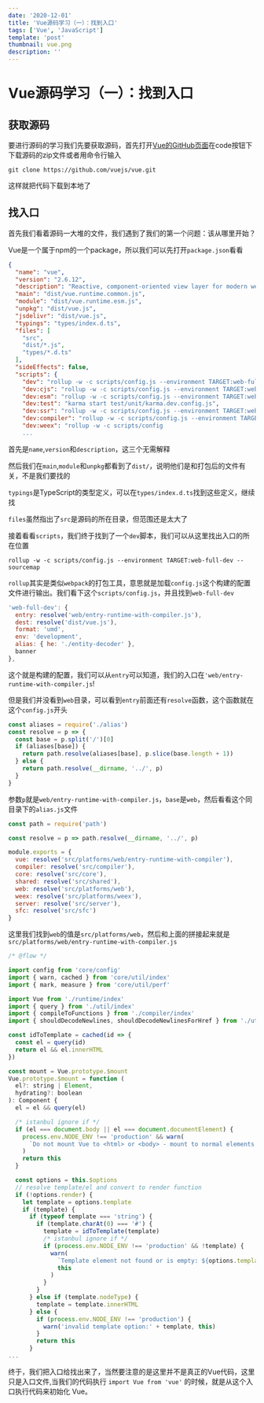 ```yaml
---
date: '2020-12-01'
title: 'Vue源码学习（一）：找到入口'
tags: ['Vue', 'JavaScript']
template: 'post'
thumbnail: vue.png
description: ''
---
```


# Vue源码学习（一）：找到入口

## 获取源码

要进行源码的学习我们先要获取源码，首先打开[Vue的GitHub页面](https://github.com/vuejs/vue)在code按钮下下载源码的zip文件或者用命令行输入

```
git clone https://github.com/vuejs/vue.git
```

这样就把代码下载到本地了

## 找入口

首先我们看着源码一大堆的文件，我们遇到了我们的第一个问题：该从哪里开始？

Vue是一个属于npm的一个package，所以我们可以先打开`package.json`看看

```json
{
  "name": "vue",
  "version": "2.6.12",
  "description": "Reactive, component-oriented view layer for modern web interfaces.",
  "main": "dist/vue.runtime.common.js",
  "module": "dist/vue.runtime.esm.js",
  "unpkg": "dist/vue.js",
  "jsdelivr": "dist/vue.js",
  "typings": "types/index.d.ts",
  "files": [
    "src",
    "dist/*.js",
    "types/*.d.ts"
  ],
  "sideEffects": false,
  "scripts": {
    "dev": "rollup -w -c scripts/config.js --environment TARGET:web-full-dev --sourcemap",
    "dev:cjs": "rollup -w -c scripts/config.js --environment TARGET:web-runtime-cjs-dev",
    "dev:esm": "rollup -w -c scripts/config.js --environment TARGET:web-runtime-esm",
    "dev:test": "karma start test/unit/karma.dev.config.js",
    "dev:ssr": "rollup -w -c scripts/config.js --environment TARGET:web-server-renderer",
    "dev:compiler": "rollup -w -c scripts/config.js --environment TARGET:web-compiler ",
    "dev:weex": "rollup -w -c scripts/config
    ...
```

首先是`name`,`version`和`description`，这三个无需解释

然后我们在`main`,`module`和`unpkg`都看到了`dist/`，说明他们是和打包后的文件有关，不是我们要找的

`typings`是TypeScript的类型定义，可以在`types/index.d.ts`找到这些定义，继续找

`files`虽然指出了`src`是源码的所在目录，但范围还是太大了

接着看看`scripts`，我们终于找到了一个`dev`脚本，我们可以从这里找出入口的所在位置

```
rollup -w -c scripts/config.js --environment TARGET:web-full-dev --sourcemap
```

`rollup`其实是类似`webpack`的打包工具，意思就是加载`config.js`这个构建的配置文件进行输出。我们看下这个`scripts/config.js`，并且找到`web-full-dev`

```javascript
'web-full-dev': {
  entry: resolve('web/entry-runtime-with-compiler.js'),
  dest: resolve('dist/vue.js'),
  format: 'umd',
  env: 'development',
  alias: { he: './entity-decoder' },
  banner
},
```

这个就是构建的配置，我们可以从`entry`可以知道，我们的入口在`'web/entry-runtime-with-compiler.js`!

但是我们并没看到`web`目录，可以看到`entry`前面还有`resolve`函数，这个函数就在这个`config.js`开头

```javascript
const aliases = require('./alias')
const resolve = p => {
  const base = p.split('/')[0]
  if (aliases[base]) {
    return path.resolve(aliases[base], p.slice(base.length + 1))
  } else {
    return path.resolve(__dirname, '../', p)
  }
}
```

参数`p`就是`web/entry-runtime-with-compiler.js`，`base`是`web`，然后看看这个同目录下的`alias.js`文件

```javascript
const path = require('path')

const resolve = p => path.resolve(__dirname, '../', p)

module.exports = {
  vue: resolve('src/platforms/web/entry-runtime-with-compiler'),
  compiler: resolve('src/compiler'),
  core: resolve('src/core'),
  shared: resolve('src/shared'),
  web: resolve('src/platforms/web'),
  weex: resolve('src/platforms/weex'),
  server: resolve('src/server'),
  sfc: resolve('src/sfc')
}
```

这里我们找到`web`的值是`src/platforms/web`，然后和上面的拼接起来就是`src/platforms/web/entry-runtime-with-compiler.js`

```javascript
/* @flow */

import config from 'core/config'
import { warn, cached } from 'core/util/index'
import { mark, measure } from 'core/util/perf'

import Vue from './runtime/index'
import { query } from './util/index'
import { compileToFunctions } from './compiler/index'
import { shouldDecodeNewlines, shouldDecodeNewlinesForHref } from './util/compat'

const idToTemplate = cached(id => {
  const el = query(id)
  return el && el.innerHTML
})

const mount = Vue.prototype.$mount
Vue.prototype.$mount = function (
  el?: string | Element,
  hydrating?: boolean
): Component {	
  el = el && query(el)

  /* istanbul ignore if */
  if (el === document.body || el === document.documentElement) {
    process.env.NODE_ENV !== 'production' && warn(
      `Do not mount Vue to <html> or <body> - mount to normal elements instead.`
    )
    return this
  }

  const options = this.$options
  // resolve template/el and convert to render function
  if (!options.render) {
    let template = options.template
    if (template) {
      if (typeof template === 'string') {
        if (template.charAt(0) === '#') {
          template = idToTemplate(template)
          /* istanbul ignore if */
          if (process.env.NODE_ENV !== 'production' && !template) {
            warn(
              `Template element not found or is empty: ${options.template}`,
              this
            )
          }
        }
      } else if (template.nodeType) {
        template = template.innerHTML
      } else {
        if (process.env.NODE_ENV !== 'production') {
          warn('invalid template option:' + template, this)
        }
        return this
      }
...
```

终于，我们把入口给找出来了，当然要注意的是这里并不是真正的Vue代码，这里只是入口文件,当我们的代码执行 `import Vue from 'vue'` 的时候，就是从这个入口执行代码来初始化 Vue。

